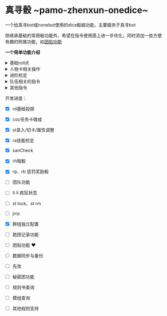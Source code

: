 # 真寻骰 ~pamo-zhenxun-onedice~
一个给真寻bot或nonebot使用的dice骰娘功能，主要服务于真寻bot

除继承基础的常用骰功能外，希望在指令使用感上进一步优化，同时添加一些方便有趣的附属功能，如[团贴功能](#fun_notice)


**一个简单功能介绍**
<details>
   <summary>基础roll点</summary>
   <p>
- **基础roll点** ~rd~

  即最基础也是最简单的dice指令，默认为1d100，如果群内设置了默认骰，如20，则默认为1d20。同时支持附加表达式的简单计算，如：.rd20+1d3 | .r3d6*5 | .r2d6+6

  > "d"是什么意思？ d即是 dice的意思，如1d100就是roll 1次100面骰

   </p>
</details>
  

<details>
   <summary>人物卡相关操作</summary>
   <p>
- **人物卡做成** ~make~

  目前仅实现了coc7th的人物卡做成，指令格式如 .coc | .coc5 ，后面跟数字即是做成n次

  未来预期实现支持dnd、coc5th、coc幼年调查员做成或其他规则

  

- **人物卡操作** ~st~

  同样为人物卡相关的操作指令，包括录入、切换、更新、属性调整 、卡锁定、卡删除、查看当前角色卡的详细信息、查看当前角色卡的特定属性、查看已创建的角色卡列表

  - 角色卡录入

  支持目前coc7th主流xls半自动卡导出的如这样的格式进行角色卡的录入，注意必须为[角色名-属性]的形式哦。

  ```
  .st鹿诗瑶-力量45str45敏捷50dex50意志50pow50体质50con50外貌75app75教育75edu75体型35siz35智力70灵感70int70san50san值50理智50理智值50幸运80运气80mp10魔法10hp8体力8会计5人类学1估价5考古学1魅惑15攀爬20计算机70计算机使用70电脑70信用30信誉30信用评级30克苏鲁0克苏鲁神话0cm0乔装5闪避25汽车20驾驶20汽车驾驶20电气维修10电子学1话术5斗殴60手枪20急救40历史5恐吓15跳跃20母语75法律45图书馆60图书馆使用60聆听50开锁1撬锁1锁匠1机械维修10医学1博物学35自然学35领航10导航10神秘学5重型操作1重型机械1操作重型机械1重型1说服65精神分析1心理学50骑术5妙手10侦查50潜行20生存10游泳20投掷20追踪55驯兽5潜水1爆破1读唇1催眠1炮术1
  ```

  - **属性调整**

  `指令格式：.st 力量+20 .st智力-100`

  使用该指令需先录入角色卡

  - **角色卡切换** 

  `指令格式： .st 角色名` 

  进行角色卡切换，如在群聊中锁定了人物卡，则需要先解锁才可以切换，注意这里的切换为全局切换（如果想要不同的群使用不同的卡则需要用到角色卡锁定功能）。

  - **查看已创建的角色卡列表**

  `指令格式： .st list`

  - **查看当前角色卡的详细信息**

  `指令格式：.st show `

  该指令会返回包括角色名、id、全部属性在内的详细json信息

  - **查看当前角色卡的特定属性**

  `指令格式： .st show 属性名`

  

  TODO： 角色卡锁定与删除

  
   </p>
</details>
<details>
   <summary>进阶检定</summary>
   <p>
- **进阶检定** ~rh/ra/sc/rb/rp~

  分别为：暗骰、属性/技能检定、san check、惩罚骰、奖励骰

  - **暗骰**

  即经典的暗骰检定，支持如rd一样的表达式，该指令必须于群聊中使用。效果：在使用后会通知群聊进行了暗骰检定，同时发送检定结果到检定人的私聊窗口。

  - **属性/技能检定**

  `指令格式：.ra灵感 | .ra 摸鱼50 | .ra技能名+2d3`

  使用该指令需先录入角色卡，否则默认属性值为0，支持临时输入属性值，支持附加表达式的简单计算。

  同时会根据当前的房规进行检定结果判断

  默认房规：当值小于50时，1大成功，98-100大失败；大于50时，1-3大成功，100大失败

  该检定会计入检定统计次数，之后就可以看到自己roll出过多少大失败啦！

  <u>当然也可以根据计算的数字由kp自行判断结果</u>

  

  TODO：其他的预置房规支持

  - **san值检定**

  `指令格式：.sc 0/1 | .sc1/1d2 | .sc1d3/2d4`

  使用该指令需先录入角色卡。该指令必须包括成功减少值与失败减少值。

  说明：san值检定，对灵感进行检定，如成功则减少 “/” 前面的值，失败减少后面的值，在进行检定后会自动对san属性进行相关的减值，记得在使用前一定一定要检查当前使用的卡是否正确哦！

  - **惩罚骰、奖励骰**

  `指令格式：.rb | .rp2`

  默认检定为coc规则的检定，可切换为dnd模式或其他规则

  指令后只能跟随1位数字，表示拥有n个惩罚骰/奖励骰，并进行相关计算

  

  TODO：支持dnd模式或其他规则

  

- **疯狂状态** ~ti/li~

  **未完成**

  即抽取随机的疯狂症状，虽然目前还没有这个指令，但kp可以自行去规则书抽。

  </p>
</details>
<details>
   <summary>队伍相关的指令</summary>
   <p>

- team

  **未完成**

  队伍相关的指令，包括：

  - team

  查看团队列表

  - team clear/clr/cls 

  清空队伍

  - team call 

  一键呼叫队伍全体成员

  - team add/rm 

  添加到队伍/从队伍删除

  - team 属性调整

  调整成员角色卡卡属性

  - team lock 

  队伍内一键全体角色卡上锁

  
   </p>
</details>

<details>
   <summary>其他指令</summary>
   <p>
- **今日人品** ~jrrp~

  **未完成**

  查看今天的随机人品值，不知道大家为什么都喜欢这个。

  

- **群组独立配置** ~dice set~

  

- **跑团记录** ~log~

  **未完成**

  

- <span id="fun_notice">**团贴功能**</span> ~notice~

  **未完成**

  介绍：为避免广告、诈骗、危险或垃圾消息群发，发布团贴需要审核kp身份，可以使用积分/真寻的金币/jrrp等来发布团贴，帖子会扩散到全部开启了团贴功能的群聊

  

- **先攻** ~rw~

  **未完成**

  

- **秘密团** ~secret~

  **未完成**

  秘密团相关指令，包括：设置自己为kp、加入ob队列......

   </p>
</details>

















开发进度：

- [x] rd基础投掷
- [x] coc任务卡做成
- [x] st录入/切卡/属性调整
- [x] ra技能检定
- [x] sanCheck
- [x] rh暗骰
- [x] rp、rb 惩罚奖励骰
- [ ] 团队功能
- [ ] ti li 疯狂状态
- [ ] st lock、st rm
- [ ] jrrp
- [x] 群组独立配置
- [ ] 跑团记录功能
- [ ] 团贴功能 ❤
- [ ] 数据同步与备份
- [ ] 先攻
- [ ] 秘密团功能
- [ ] 规则书查询
- [ ] 模组查询
- [ ] 其他规则支持

